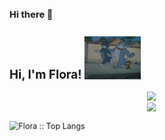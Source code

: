### Hi there 👋 <h2> Hi, I'm Flora! <img src="./a.gif" width="100"></h2>



<div align="center"> <a href="https://blog.ytadx.cn/"> <img src="https://readme-typing-svg.herokuapp.com/?lines=As long as you keep smiling&size=20" > </a> </div>

<div align="center"> <a href="https://blog.ytadx.cn/"> <img src="https://readme-typing-svg.herokuapp.com/?lines=life will smile to you!&size=20" > </a> </div>





<p><img src="https://github-readme-stats.vercel.app/api/top-langs/?username=lqf1215&langs_count=10&title_color=fff&text_color=E82268&bg_color=0D1117&layout=compact&border_color=18C9CD&card_width=450" alt="Flora :: Top Langs" /></p>
